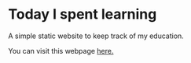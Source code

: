 # Today I spent learning

A simple static website to keep track of my education.

You can visit this webpage [here.](https://archhaze24.github.io/todayispentlearning)

